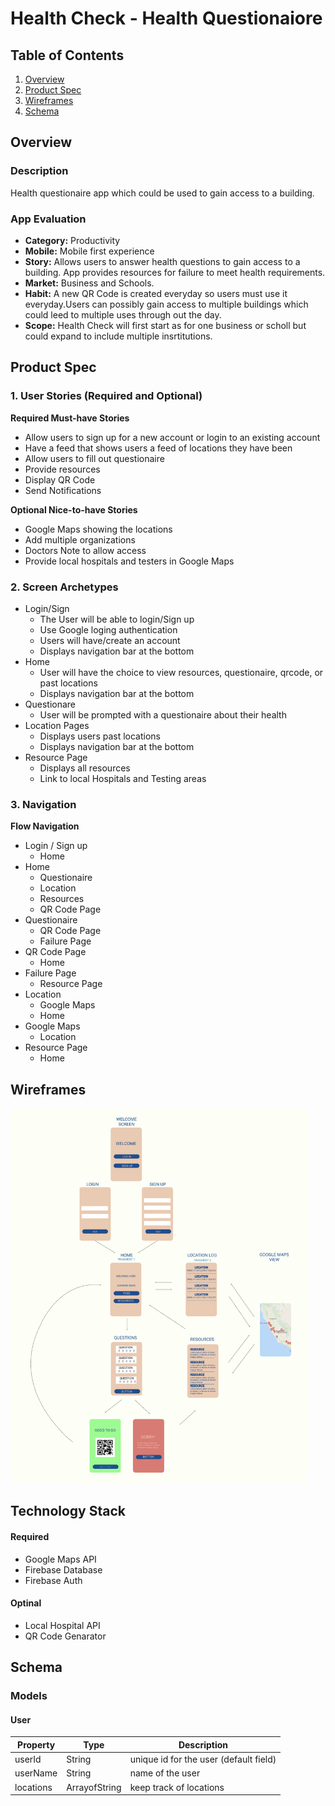 # Health Check - Health Questionaiore

## Table of Contents
1. [Overview](#Overview)
1. [Product Spec](#Product-Spec)
1. [Wireframes](#Wireframes)
2. [Schema](#Schema)

## Overview

### Description
Health questionaire app which could be used to gain access to a building.

### App Evaluation
- **Category:** Productivity
- **Mobile:** Mobile first experience
- **Story:** Allows users to answer health questions to gain access to a building. App provides resources for failure to meet health requirements.
- **Market:** Business and Schools.
- **Habit:** A new QR Code is created everyday so users must use it everyday.Users can possibly gain access to multiple buildings which could leed to multiple uses through out the day.
- **Scope:** Health Check will first start as for one business or scholl but could expand to include multiple insrtitutions.

## Product Spec

### 1. User Stories (Required and Optional)

**Required Must-have Stories**
* Allow users to sign up for a new account or login to an existing account
* Have a feed that shows users a feed of locations they have been
* Allow users to fill out questionaire 
* Provide resources
* Display QR Code
* Send Notifications

**Optional Nice-to-have Stories**

* Google Maps showing the locations
* Add multiple organizations
* Doctors Note to allow access
* Provide local hospitals and testers in Google Maps

### 2. Screen Archetypes

* Login/Sign 
   * The User will be able to login/Sign up
   * Use Google loging authentication
   * Users will have/create an account
   * Displays navigation bar at the bottom
* Home 
   * User will have the choice to view resources, questionaire, qrcode, or past locations
   * Displays navigation bar at the bottom
* Questionare 
    * User will be prompted with a questionaire about their health
* Location Pages
    * Displays users past locations
    * Displays navigation bar at the bottom
* Resource Page
    * Displays all resources
    * Link to local Hospitals and Testing areas


### 3. Navigation

**Flow Navigation**

* Login / Sign up 
   * Home
* Home 
   * Questionaire
   * Location
   * Resources
   * QR Code Page
* Questionaire 
   * QR Code Page
   * Failure Page
* QR Code Page
   * Home
* Failure Page 
  * Resource Page
* Location 
  * Google Maps
  * Home
* Google Maps 
  * Location
* Resource Page 
  * Home
  

## Wireframes
<img src = 'https://github.com/Android-TechFellow-Summer2020/HealthCheck/blob/master/HealthCheckWireFrameV2.png?raw=true' height = '600px' width='475px'>

## Technology Stack

#### Required
* Google Maps API
* Firebase Database
* Firebase Auth

#### Optinal
* Local Hospital API
* QR Code Genarator

## Schema 

### Models
#### User 

   | Property      | Type     | Description |
   | ------------- | -------- | ------------|
   | userId        | String   | unique id for the user (default field) |
   | userName      | String   | name of the user |
   | locations     | ArrayofString | keep track of locations |
   


